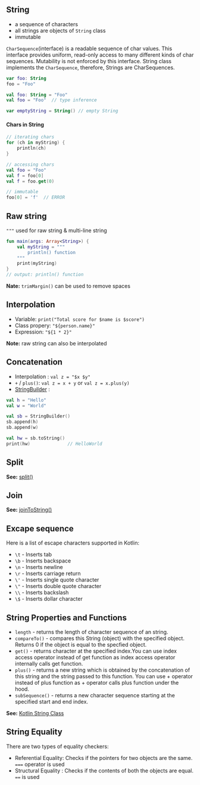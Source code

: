 ## String
* a sequence of characters
* all strings are objects of `String` class
* immutable

`CharSequence`(interface) is a readable sequence of char values. This interface provides uniform, read-only access to many different kinds of char sequences. Mutability is not enforced by this interface. String class implements the `CharSequence`, therefore, Strings are CharSequences.

```kotlin
var foo: String
foo = "Foo"

val foo: String = "Foo"
val foo = "Foo"  // type inference

var emptyString = String() // empty String
```

#### Chars in String
```kotlin
// iterating chars
for (ch in myString) {
    println(ch)
}

// accessing chars
val foo = "Foo"
val f = foo[0]
val f = foo.get(0)

// immutable
foo[0] = 'f'  // ERROR
```

## Raw string
`"""` used for raw string & multi-line string
```kotlin
fun main(args: Array<String>) {
    val myString = """
        println() function
    """
    print(myString)
}
// output: println() function
```
**Nate:** `trimMargin()` can be used to remove spaces

## Interpolation
* Variable: `print("Total score for $name is $score")`
* Class propery: `"${person.name}"`
* Expression:  `"${1 * 2}"`

**Note:** raw string can also be interpolated

## Concatenation
* Interpolation : `val z = "$x $y"`
* `+` / `plus()`: `val z = x + y` or `val z = x.plus(y)`
* [StringBuilder](https://kotlinlang.org/api/latest/jvm/stdlib/kotlin.text/-string-builder/) :
```kotlin
val h = "Hello"
val w = "World"

val sb = StringBuilder()
sb.append(h)
sb.append(w)

val hw = sb.toString()
print(hw)              // HelloWorld
```
## Split
**See:** [split()](https://kotlinlang.org/api/latest/jvm/stdlib/kotlin.text/split.html)

## Join
**See:** [joinToString()](https://kotlinlang.org/api/latest/jvm/stdlib/kotlin.collections/join-to-string.html)

## Excape sequence
Here is a list of escape characters supported in Kotlin:
* `\t` - Inserts tab
* `\b` - Inserts backspace
* `\n` - Inserts newline
* `\r` - Inserts carriage return
* `\'` - Inserts single quote character
* `\"` - Inserts double quote character
* `\\` - Inserts backslash
* `\$` - Inserts dollar character

## String Properties and Functions
* `length` - returns the length of character sequence of an string.
* `compareTo()` - compares this String (object) with the specified object. Returns 0 if the object is equal to the specfied object.
* `get()` - returns character at the specified index.You can use index access operator instead of get function as index access operator internally calls get function.
* `plus()` - returns a new string which is obtained by the concatenation of this string and the string passed to this function. You can use + operator instead of plus function as + operator calls plus function under the hood.
* `subSequence()` - returns a new character sequence starting at the specified start and end index.

**See:** [Kotlin String Class](http://kotlinlang.org/api/latest/jvm/stdlib/kotlin/-string/)

## String Equality
There are two types of equality checkers:
* Referential Equality: Checks if the pointers for two objects are the same. `===` operator is used
* Structural Equality : Checks if the contents of both the objects are equal. `==` is used
